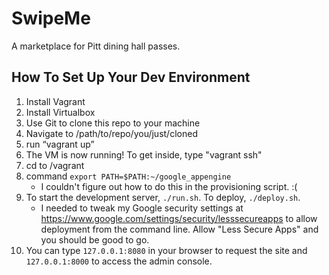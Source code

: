 SwipeMe
=======

A marketplace for Pitt dining hall passes.

How To Set Up Your Dev Environment
-----------------------------------

1. Install Vagrant
2. Install Virtualbox
3. Use Git to clone this repo to your machine
4. Navigate to /path/to/repo/you/just/cloned
5. run “vagrant up”
6. The VM is now running! To get inside, type "vagrant ssh"
7. cd to /vagrant
8. command `export PATH=$PATH:~/google_appengine`
    - I couldn't figure out how to do this in the provisioning script. :(
9. To start the development server, `./run.sh`. To deploy, `./deploy.sh`.
    - I needed to tweak my Google security settings at https://www.google.com/settings/security/lesssecureapps
to allow deployment from the command line. Allow "Less Secure Apps" and you should be good to go.
10. You can type `127.0.0.1:8080` in your browser to request the site and `127.0.0.1:8000` to access the admin console.